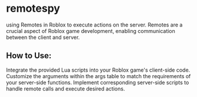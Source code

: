 # remotespy
using Remotes in Roblox to execute actions on the server. Remotes are a crucial aspect of Roblox game development, enabling communication between the client and server.

## How to Use:

Integrate the provided Lua scripts into your Roblox game's client-side code.
Customize the arguments within the args table to match the requirements of your server-side functions.
Implement corresponding server-side scripts to handle remote calls and execute desired actions.
